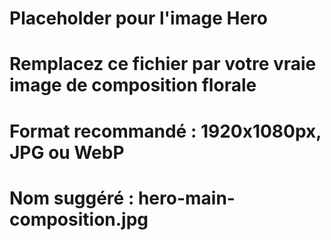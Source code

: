 # Placeholder pour l'image Hero
# Remplacez ce fichier par votre vraie image de composition florale
# Format recommandé : 1920x1080px, JPG ou WebP
# Nom suggéré : hero-main-composition.jpg